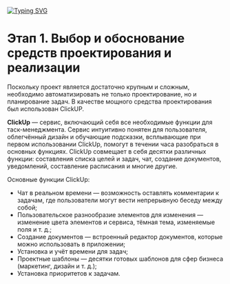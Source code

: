 [![Typing SVG](https://readme-typing-svg.herokuapp.com?font=Fira+Code&size=40&pause=1000&color=8000FF&background=00BFFF10&center=true&multiline=true&width=1000&lines=Лабораторная+работа+2+«Проектирование»)](https://git.io/typing-svg)
# Этап 1. Выбор и обоснование средств проектирования и реализации
Поскольку проект является достаточно крупным и сложным, необходимо автоматизировать не только проектирование, но и планирование задач. В качестве мощного средства проектирования был использован ClickUP.

**ClickUp** — сервис, включающий себя все необходимые функции для таск-менеджмента. Сервис интуитивно понятен для пользователя, облегчённый дизайн и обучающие подсказки, всплывающие при первом использовании ClickUp, помогут в течении часа разобраться в основных функциях. ClickUp совмещает в себя десятки различных функции: составления списка целей и задач, чат, создание документов, уведомлений, составление расписания и многие другие.

Основные функции ClickUp:
+ Чат в реальном времени — возможность оставлять комментарии к задачам, где пользователи могут вести непрерывную беседу между собой;
+ Пользовательское разнообразие элементов для изменения — изменение цвета элементов и сервиса, тёмная тема, изменяемые поля и т. д.;
+ Создание документов — встроенный редактор документов, которые можно использовать в приложении;
+ Установка и учёт времени для задач;
+ Проектные шаблоны — десятки готовых шаблонов для сфер бизнеса (маркетинг, дизайн и т. д.);
+ Установка приоритетов к задачам.
